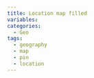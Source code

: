 ```yaml
---
title: Location map filled
variables:
categories:
  - Geo
tags:
  - geography
  - map
  - pin
  - location
---
```

